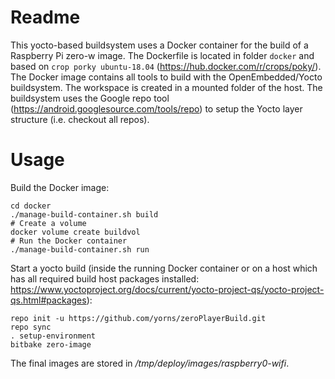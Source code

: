 # Readme

This yocto-based buildsystem uses a Docker container for the build of a Raspberry Pi zero-w image.
The Dockerfile is located in folder `docker` and based on `crop porky ubuntu-18.04` (https://hub.docker.com/r/crops/poky/).
The Docker image contains all tools to build with the OpenEmbedded/Yocto buildsystem. The workspace is created in a mounted folder of the host.
The buildsystem uses the Google repo tool (https://android.googlesource.com/tools/repo) to setup the Yocto layer structure (i.e. checkout all repos).

# Usage

Build the Docker image:
```
cd docker
./manage-build-container.sh build
# Create a volume
docker volume create buildvol
# Run the Docker container
./manage-build-container.sh run
```

Start a yocto build (inside the running Docker container or on a host which has all required build host packages installed:
https://www.yoctoproject.org/docs/current/yocto-project-qs/yocto-project-qs.html#packages):
```
repo init -u https://github.com/yorns/zeroPlayerBuild.git
repo sync
. setup-environment
bitbake zero-image
```

The final images are stored in  _<build-dir>/tmp/deploy/images/raspberry0-wifi_.
